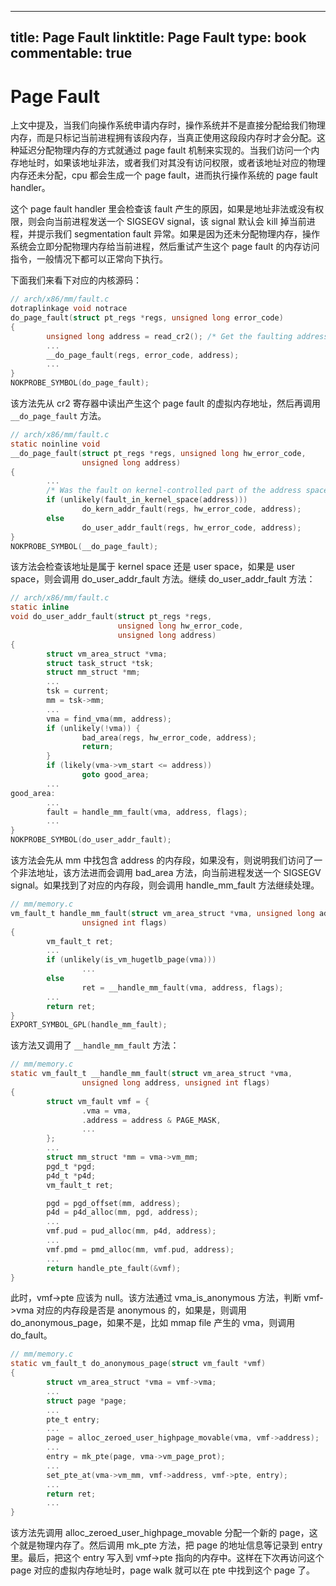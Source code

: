 
---
title: Page Fault
linktitle: Page Fault
type: book
commentable: true
---

# Page Fault

上文中提及，当我们向操作系统申请内存时，操作系统并不是直接分配给我们物理内存，而是只标记当前进程拥有该段内存，当真正使用这段段内存时才会分配。这种延迟分配物理内存的方式就通过 page fault 机制来实现的。当我们访问一个内存地址时，如果该地址非法，或者我们对其没有访问权限，或者该地址对应的物理内存还未分配，cpu 都会生成一个 page fault，进而执行操作系统的 page fault handler。

这个 page fault handler 里会检查该 fault 产生的原因，如果是地址非法或没有权限，则会向当前进程发送一个 SIGSEGV signal，该 signal 默认会 kill 掉当前进程，并提示我们 segmentation fault 异常。如果是因为还未分配物理内存，操作系统会立即分配物理内存给当前进程，然后重试产生这个 page fault 的内存访问指令，一般情况下都可以正常向下执行。

下面我们来看下对应的内核源码：

```c
// arch/x86/mm/fault.c
dotraplinkage void notrace
do_page_fault(struct pt_regs *regs, unsigned long error_code)
{
        unsigned long address = read_cr2(); /* Get the faulting address */
        ...
        __do_page_fault(regs, error_code, address);
        ...
}
NOKPROBE_SYMBOL(do_page_fault);
```

该方法先从 cr2 寄存器中读出产生这个 page fault 的虚拟内存地址，然后再调用 `__do_page_fault` 方法。

```c
// arch/x86/mm/fault.c
static noinline void
__do_page_fault(struct pt_regs *regs, unsigned long hw_error_code,
                unsigned long address)
{
        ...
        /* Was the fault on kernel-controlled part of the address space? */
        if (unlikely(fault_in_kernel_space(address)))
                do_kern_addr_fault(regs, hw_error_code, address);
        else
                do_user_addr_fault(regs, hw_error_code, address);
}
NOKPROBE_SYMBOL(__do_page_fault);
```

该方法会检查该地址是属于 kernel space 还是 user space，如果是 user space，则会调用 do_user_addr_fault 方法。继续 do_user_addr_fault 方法：

```c
// arch/x86/mm/fault.c
static inline
void do_user_addr_fault(struct pt_regs *regs,
                        unsigned long hw_error_code,
                        unsigned long address)
{
        struct vm_area_struct *vma;
        struct task_struct *tsk;
        struct mm_struct *mm;
        ...
        tsk = current;
        mm = tsk->mm;
        ...
        vma = find_vma(mm, address);
        if (unlikely(!vma)) {
                bad_area(regs, hw_error_code, address);
                return;
        }
        if (likely(vma->vm_start <= address))
                goto good_area;
        ...
good_area:
        ...
        fault = handle_mm_fault(vma, address, flags);
        ...
}
NOKPROBE_SYMBOL(do_user_addr_fault);
```

该方法会先从 mm 中找包含 address 的内存段，如果没有，则说明我们访问了一个非法地址，该方法进而会调用 bad_area 方法，向当前进程发送一个 SIGSEGV signal。如果找到了对应的内存段，则会调用 handle_mm_fault 方法继续处理。

```c
// mm/memory.c
vm_fault_t handle_mm_fault(struct vm_area_struct *vma, unsigned long address,
                unsigned int flags)
{
        vm_fault_t ret;
        ...
        if (unlikely(is_vm_hugetlb_page(vma)))
                ...
        else
                ret = __handle_mm_fault(vma, address, flags);
        ...
        return ret;
}
EXPORT_SYMBOL_GPL(handle_mm_fault);
```

该方法又调用了 `__handle_mm_fault` 方法：

```c
// mm/memory.c
static vm_fault_t __handle_mm_fault(struct vm_area_struct *vma,
                unsigned long address, unsigned int flags)
{
        struct vm_fault vmf = {
                .vma = vma,
                .address = address & PAGE_MASK,
                ...
        };
        ...
        struct mm_struct *mm = vma->vm_mm;
        pgd_t *pgd;
        p4d_t *p4d;
        vm_fault_t ret;

        pgd = pgd_offset(mm, address);
        p4d = p4d_alloc(mm, pgd, address);
        ...
        vmf.pud = pud_alloc(mm, p4d, address);
        ...
        vmf.pmd = pmd_alloc(mm, vmf.pud, address);
        ...
        return handle_pte_fault(&vmf);
}
```

此时，vmf->pte 应该为 null。该方法通过 vma_is_anonymous 方法，判断 vmf->vma 对应的内存段是否是 anonymous 的，如果是，则调用 do_anonymous_page，如果不是，比如 mmap file 产生的 vma，则调用 do_fault。

```c
// mm/memory.c
static vm_fault_t do_anonymous_page(struct vm_fault *vmf)
{
        struct vm_area_struct *vma = vmf->vma;
        ...
        struct page *page;
        ...
        pte_t entry;
        ...
        page = alloc_zeroed_user_highpage_movable(vma, vmf->address);
        ...
        entry = mk_pte(page, vma->vm_page_prot);
        ...
        set_pte_at(vma->vm_mm, vmf->address, vmf->pte, entry);
        ...
        return ret;
        ...
}
```

该方法先调用 alloc_zeroed_user_highpage_movable 分配一个新的 page，这个就是物理内存了。然后调用 mk_pte 方法，把 page 的地址信息等记录到 entry 里。最后，把这个 entry 写入到 vmf->pte 指向的内存中。这样在下次再访问这个 page 对应的虚拟内存地址时，page walk 就可以在 pte 中找到这个 page 了。

    